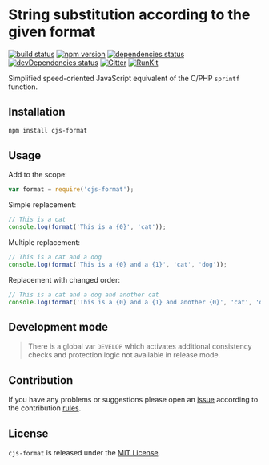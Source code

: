 String substitution according to the given format
=================================================

[![build status](https://img.shields.io/travis/cjssdk/format.svg?style=flat-square)](https://travis-ci.org/cjssdk/format)
[![npm version](https://img.shields.io/npm/v/cjs-format.svg?style=flat-square)](https://www.npmjs.com/package/cjs-format)
[![dependencies status](https://img.shields.io/david/cjssdk/format.svg?style=flat-square)](https://david-dm.org/cjssdk/format)
[![devDependencies status](https://img.shields.io/david/dev/cjssdk/format.svg?style=flat-square)](https://david-dm.org/cjssdk/format?type=dev)
[![Gitter](https://img.shields.io/badge/gitter-join%20chat-blue.svg?style=flat-square)](https://gitter.im/DarkPark/cjssdk)
[![RunKit](https://img.shields.io/badge/RunKit-try-yellow.svg?style=flat-square)](https://npm.runkit.com/cjs-format)


Simplified speed-oriented JavaScript equivalent of the C/PHP `sprintf` function.


## Installation ##

```bash
npm install cjs-format
```


## Usage ##

Add to the scope:

```js
var format = require('cjs-format');
```

Simple replacement:

```js
// This is a cat
console.log(format('This is a {0}', 'cat'));
```

Multiple replacement:

```js
// This is a cat and a dog
console.log(format('This is a {0} and a {1}', 'cat', 'dog'));
```

Replacement with changed order:

```js
// This is a cat and a dog and another cat
console.log(format('This is a {0} and a {1} and another {0}', 'cat', 'dog'));
```


## Development mode ##

> There is a global var `DEVELOP` which activates additional consistency checks and protection logic not available in release mode.


## Contribution ##

If you have any problems or suggestions please open an [issue](https://github.com/cjssdk/format/issues)
according to the contribution [rules](.github/contributing.md).


## License ##

`cjs-format` is released under the [MIT License](license.md).
